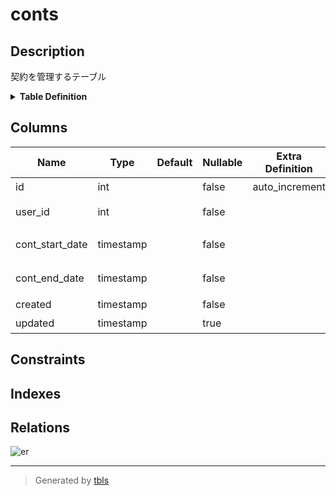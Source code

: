 # conts

## Description

契約を管理するテーブル

<details>
<summary><strong>Table Definition</strong></summary>

```sql
CREATE TABLE `conts` (
  `id` int NOT NULL AUTO_INCREMENT COMMENT '契約ID',
  `user_id` varchar(50) NOT NULL COMMENT 'ユーザーID',
  `cont_start_date` varchar(50) NOT NULL COMMENT '契約開始日',
  `cont_end_date` varchar(355) NOT NULL COMMENT '契約終了日',
  `created` timestamp NOT NULL COMMENT '作成日時',
  `updated` timestamp NULL DEFAULT NULL COMMENT '更新日時',
  PRIMARY KEY (`id`)
) ENGINE=InnoDB AUTO_INCREMENT=[Redacted by tbls] DEFAULT CHARSET=utf8mb4 COLLATE=utf8mb4_0900_ai_ci COMMENT='Conts table'
```

</details>

## Columns

| Name | Type | Default | Nullable | Extra Definition | Children | Parents | Comment | Labels |
| ---- | ---- | ------- | -------- | ---------------- | -------- | ------- | ------- | ------ |
| id | int |  | false | auto_increment |  |  | 契約ID |  |
| user_id | int |  | false |  |  |  | ユーザーID |  |
| cont_start_date | timestamp |  | false |  |  |  | 契約開始日 | |
| cont_end_date | timestamp |  | false |  |  |  | 契約終了日 |  |
| created | timestamp |  | false |  |  |  | 作成日時 |  |
| updated | timestamp |  | true |  |  |  | 更新日時 |  |

## Constraints



## Indexes



## Relations

![er](conts.svg)

---

> Generated by [tbls](https://github.com/k1LoW/tbls)
